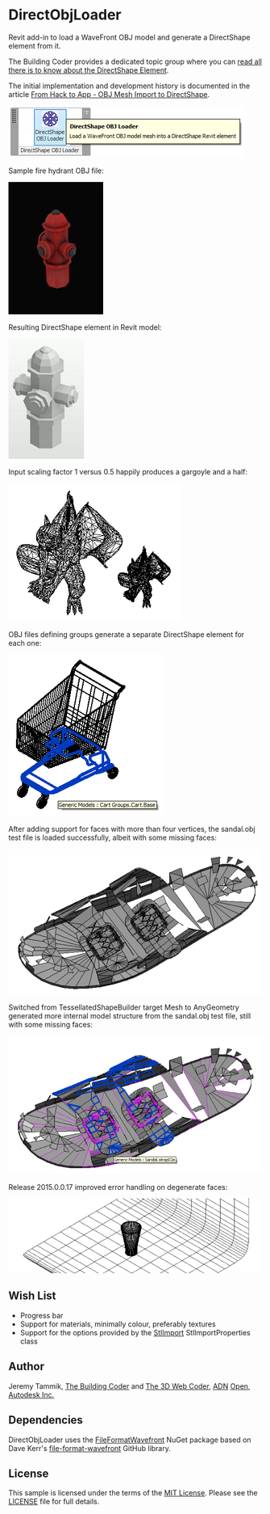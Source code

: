 DirectObjLoader
===============

Revit add-in to load a WaveFront OBJ model and generate a DirectShape element from it.

The Building Coder provides a dedicated topic group where you
can [read all there is to know about the DirectShape Element](http://thebuildingcoder.typepad.com/blog/about-the-author.html#5.50).

The initial implementation and development history is documented in the article
[From Hack to App - OBJ Mesh Import to DirectShape](http://thebuildingcoder.typepad.com/blog/2015/02/from-hack-to-app-obj-mesh-import-to-directshape.html).

![Image](img/DirectObjLoader_app_2.png)

Sample fire hydrant OBJ file:

![Image](img/fire_hydrant_closed_render.jpg)

Resulting DirectShape element in Revit model:

![Image](img/fire_hydrant_closed_directshape_rvt.jpg)

Input scaling factor 1 versus 0.5 happily produces a gargoyle and a half:

![Image](img/gargoyle2.png)

OBJ files defining groups generate a separate DirectShape element for each one:

![Image](img/cart_groups_3.png)

After adding support for faces with more than four vertices, the sandal.obj test file is loaded successfully, albeit with some missing faces:

![Image](img/sandal_with_gaps.png)

Switched from TessellatedShapeBuilder target Mesh to AnyGeometry generated more internal model structure from the sandal.obj test file, still with some missing faces:

![Image](img/sandal_with_gaps_anygeometry.png)

Release 2015.0.0.17 improved error handling on degenerate faces:

![Image](img/high_ball_glass.png)


Wish List
---------

- Progress bar
- Support for materials, minimally colour, preferably textures
- Support for the options provided by the [StlImport](https://github.com/jeremytammik/StlImport) StlImportProperties class


Author
------

Jeremy Tammik,
[The Building Coder](http://thebuildingcoder.typepad.com) and
[The 3D Web Coder](http://the3dwebcoder.typepad.com),
[ADN](http://www.autodesk.com/adn)
[Open](http://www.autodesk.com/adnopen),
[Autodesk Inc.](http://www.autodesk.com)



Dependencies
------------

DirectObjLoader uses the
[FileFormatWavefront](http://nugetmusthaves.com/Package/FileFormatWavefront) NuGet package based on Dave Kerr's
[file-format-wavefront](https://github.com/dwmkerr/file-format-wavefront) GitHub library.


License
-------

This sample is licensed under the terms of the [MIT License](http://opensource.org/licenses/MIT). Please see the [LICENSE](LICENSE) file for full details.

